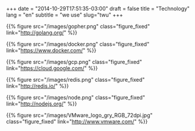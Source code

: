 +++
date = "2014-10-29T17:51:35-03:00"
draft = false
title = "Technology"
lang = "en"
subtitle = "we use"
slug="twu"
+++


{{% figure src="/images/gopher.png" class="figure_fixed" link="http://golang.org/" %}}

{{% figure src="/images/docker.png" class="figure_fixed" link="https://www.docker.com/" %}}

{{% figure src="/images/gcp.png" class="figure_fixed" link="https://cloud.google.com/" %}}

{{% figure src="/images/redis.png" class="figure_fixed" link="http://redis.io/" %}}

{{% figure src="/images/node.png" class="figure_fixed" link="http://nodejs.org/" %}}

{{% figure src="/images/VMware_logo_gry_RGB_72dpi.jpg" class="figure_fixed" link="http://www.vmware.com/" %}}